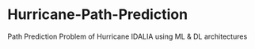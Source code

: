 # Hurricane-Path-Prediction
Path Prediction Problem of Hurricane IDALIA using ML &amp; DL architectures 
